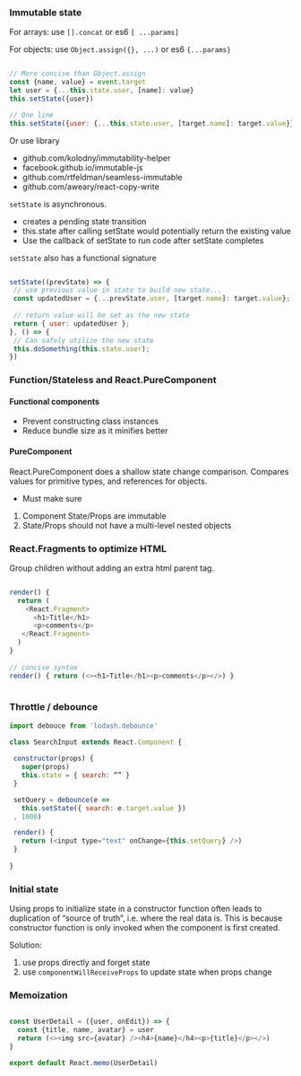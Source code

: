 ### Immutable state

For arrays: use `[].concat` or es6 `[ ...params]`

For objects: use `Object.assign({}, ...)` or es6 `{...params}`

```js

// More concise than Object.assign
const {name, value} = event.target
let user = {...this.state.user, [name]: value}
this.setState({user})

// One line
this.setState({user: {...this.state.user, [target.name]: target.value}});


```

Or use library
- github.com/kolodny/immutability-helper
- facebook.github.io/immutable-js
- github.com/rtfeldman/seamless-immutable
- github.com/aweary/react-copy-write

`setState` is asynchronous. 
- creates a pending state transition 
- this.state after calling setState would potentially return the existing value
- Use the callback of setState to run code after setState completes

`setState` also has a functional signature

```js

setState((prevState) => {
 // use previous value in state to build new state... 
 const updatedUser = {...prevState.user, [target.name]: target.value};     
 
 // return value will be set as the new state
 return { user: updatedUser }; 
}, () => {
 // Can safely utilize the new state
 this.doSomething(this.state.user); 
}) 

 ```
 
### Function/Stateless and React.PureComponent

#### Functional components

- Prevent constructing class instances
- Reduce bundle size as it minifies better

#### PureComponent

React.PureComponent does a shallow state change comparison. 
Compares values for primitive types, and references for objects. 

* Must make sure 
1. Component State/Props are immutable
2. State/Props should not have a multi-level nested objects


### React.Fragments to optimize HTML 

Group children without adding an extra html parent tag.

```js

render() {
  return (
    <React.Fragment>
      <h1>Title</h1>
      <p>comments</p>
   </React.Fragment>
  )
} 
  
// concise syntax
render() { return (<><h1>Title</h1><p>comments</p></>) }   
    
```

### Throttle / debounce


```js
import debouce from 'lodash.debounce'

class SearchInput extends React.Component {
 
 constructor(props) {
   super(props)
   this.state = { search: “” }
 }

 setQuery = debounce(e => 
   this.setState({ search: e.target.value })
 , 1000)

 render() {
   return (<input type="text" onChange={this.setQuery} />)
 }
 
}
```

### Initial state

Using props to initialize state in a constructor function often leads to 
duplication of “source of truth”, i.e. where the real data is. This is 
because constructor function is only invoked when the component is first created.

Solution: 
1. use props directly and forget state
2. use `componentWillReceiveProps` to update state when props change


### Memoization

```js

const UserDetail = ({user, onEdit}) => {
  const {title, name, avatar} = user
  return (<><img src={avatar} /><h4>{name}</h4><p>{title}</p></>)
}

export default React.memo(UserDetail)

```